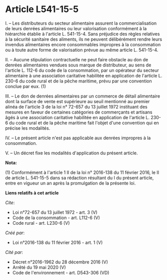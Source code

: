 # Article L541-15-5

I. – Les distributeurs du secteur alimentaire assurent la commercialisation de leurs denrées alimentaires ou leur
valorisation conformément à la hiérarchie établie à l'article L. 541-15-4. Sans préjudice des règles relatives à la sécurité
sanitaire des aliments, ils ne peuvent délibérément rendre leurs invendus alimentaires encore consommables impropres à la
consommation ou à toute autre forme de valorisation prévue au même article L. 541-15-4. 

II. – Aucune stipulation contractuelle ne peut faire obstacle au don de denrées alimentaires vendues sous marque de
distributeur, au sens de l'article L. 112-6 du code de la consommation, par un opérateur du secteur alimentaire à une
association caritative habilitée en application de l'article L. 230-6 du code rural et de la pêche maritime, prévu par une
convention conclue par eux. (1) 

III. – Le don de denrées alimentaires par un commerce de détail alimentaire dont la surface de vente est supérieure au seuil
mentionné au premier alinéa de l'article 3 de la loi n° 72-657 du 13 juillet 1972 instituant des mesures en faveur de
certaines catégories de commerçants et artisans âgés à une association caritative habilitée en application de l'article L.
230-6 du code rural et de la pêche maritime fait l'objet d'une convention qui en précise les modalités. 

IV. – Le présent article n'est pas applicable aux denrées impropres à la consommation. 

V. – Un décret fixe les modalités d'application du présent article.

**Nota:**

(1) Conformément à l'article 1 II de la loi n° 2016-138 du 11 février 2016, le II de article L. 541-15-5 dans sa rédaction
résultant du I du présent article, entre en vigueur un an après la promulgation de la présente loi.

**Liens relatifs à cet article**

_Cite_:

  - Loi n°72-657 du 13 juillet 1972 - art. 3 (V)
  - Code de la consommation - art. L112-6 (V)
  - Code rural - art. L230-6 (V)

_Créé par_:

  - Loi n°2016-138 du 11 février 2016 - art. 1 (V)

_Cité par_:

  - Décret n°2016-1962 du 28 décembre 2016 (V)
  - Arrêté du 19 mai 2020 (V)
  - Code de l'environnement - art. D543-306 (VD)
